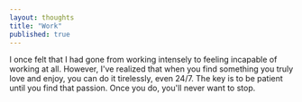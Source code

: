 ```yaml
---
layout: thoughts
title: "Work"
published: true
---
```



I once felt that I had gone from working intensely to feeling incapable of working at all. However, I've realized that when you find something you truly love and enjoy, you can do it tirelessly, even 24/7. The key is to be patient until you find that passion. Once you do, you'll never want to stop.
